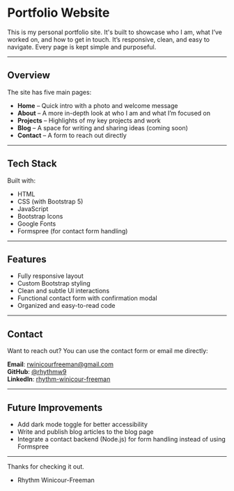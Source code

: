 # Portfolio Website

This is my personal portfolio site. It's built to showcase who I am, what I’ve worked on, and how to get in touch. It’s responsive, clean, and easy to navigate. Every page is kept simple and purposeful.

---

## Overview

The site has five main pages:
- **Home** – Quick intro with a photo and welcome message
- **About** – A more in-depth look at who I am and what I’m focused on
- **Projects** – Highlights of my key projects and work
- **Blog** – A space for writing and sharing ideas (coming soon)
- **Contact** – A form to reach out directly

---

## Tech Stack

Built with:
- HTML
- CSS (with Bootstrap 5)
- JavaScript
- Bootstrap Icons
- Google Fonts
- Formspree (for contact form handling)

---

## Features

- Fully responsive layout
- Custom Bootstrap styling
- Clean and subtle UI interactions
- Functional contact form with confirmation modal
- Organized and easy-to-read code

---

## Contact

Want to reach out? You can use the contact form or email me directly:

**Email**: rwinicourfreeman@gmail.com  
**GitHub**: [@rhythmw9](https://github.com/rhythmw9)  
**LinkedIn**: [rhythm-winicour-freeman](https://www.linkedin.com/in/rhythm-winicour-freeman-975b74289/)

---

## Future Improvements

- Add dark mode toggle for better accessibility
- Write and publish blog articles to the blog page
- Integrate a contact backend (Node.js) for form handling instead of using Formspree

---

Thanks for checking it out.

- Rhythm Winicour-Freeman